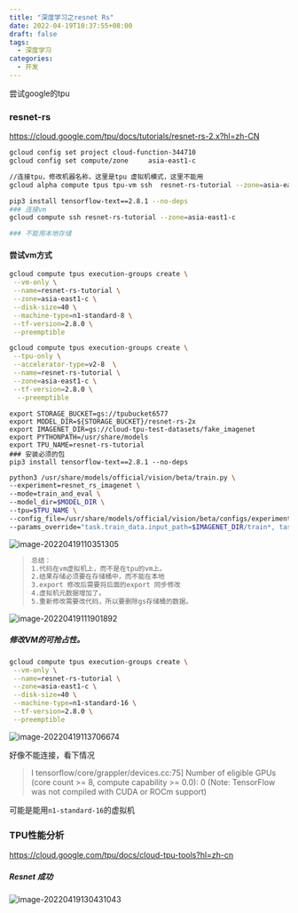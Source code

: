 ```yaml
---
title: "深度学习之resnet Rs"
date: 2022-04-19T10:37:55+08:00
draft: false
tags:
  - 深度学习
categories:
  - 开发
---
```


尝试google的tpu

### resnet-rs

https://cloud.google.com/tpu/docs/tutorials/resnet-rs-2.x?hl=zh-CN

```Bash
gcloud config set project cloud-function-344710
gcloud config set compute/zone     asia-east1-c

//连接tpu，修改机器名称，这里是tpu 虚拟机模式，这里不能用
gcloud alpha compute tpus tpu-vm ssh  resnet-rs-tutorial --zone=asia-east1-c

pip3 install tensorflow-text==2.8.1 --no-deps
### 连接vm
gcloud compute ssh resnet-rs-tutorial --zone=asia-east1-c

### 不能用本地存储

```

#### 尝试vm方式



```Bash
gcloud compute tpus execution-groups create \
 --vm-only \
 --name=resnet-rs-tutorial \
 --zone=asia-east1-c \
 --disk-size=40 \
 --machine-type=n1-standard-8 \
 --tf-version=2.8.0 \
 --preemptible
```

```Bash
gcloud compute tpus execution-groups create \
 --tpu-only \
 --accelerator-type=v2-8  \
 --name=resnet-rs-tutorial \
 --zone=asia-east1-c \
 --tf-version=2.8.0 \
  --preemptible
```
```
export STORAGE_BUCKET=gs://tpubucket6577
export MODEL_DIR=${STORAGE_BUCKET}/resnet-rs-2x
export IMAGENET_DIR=gs://cloud-tpu-test-datasets/fake_imagenet
export PYTHONPATH=/usr/share/models
export TPU_NAME=resnet-rs-tutorial
### 安装必须的包
pip3 install tensorflow-text==2.8.1 --no-deps

```

```Bash
python3 /usr/share/models/official/vision/beta/train.py \
--experiment=resnet_rs_imagenet \
--mode=train_and_eval \
--model_dir=$MODEL_DIR \
--tpu=$TPU_NAME \
--config_file=/usr/share/models/official/vision/beta/configs/experiments/image_classification/imagenet_resnetrs50_i160.yaml \
--params_override="task.train_data.input_path=$IMAGENET_DIR/train*, task.validation_data.input_path=$IMAGENET_DIR/valid*, trainer.train_steps=100"
```

![image-20220419110351305](https://s2.loli.net/2022/04/19/sWSc1f9ojbHQeTZ.jpg)

> ```sh
> 总结：
> 1.代码在vm虚拟机上，而不是在tpu的vm上。
> 2.结果存储必须要在存储桶中，而不能在本地
> 3.export 修改后需要将后面的export 同步修改
> 4.虚拟机元数据增加了。
> 5.重新修改需要改代码，所以要删除gs存储桶的数据。
> 
> ```

![image-20220419111901892](https://s2.loli.net/2022/04/19/JkXzRH25Uu93MV6.jpg)

##### 修改VM的可抢占性。

```Bash
gcloud compute tpus execution-groups create \
 --vm-only \
 --name=resnet-rs-tutorial \
 --zone=asia-east1-c \
 --disk-size=40 \
 --machine-type=n1-standard-16 \
 --tf-version=2.8.0 \
 --preemptible
```

![image-20220419113706674](https://s2.loli.net/2022/04/19/dZzJuxLkv9Giqef.jpg)

好像不能连接，看下情况

> I tensorflow/core/grappler/devices.cc:75] Number of eligible GPUs (core count >= 8, compute capability >= 0.0): 0 (Note: TensorFlow was not compiled with CUDA or ROCm support)

可能是能用`n1-standard-16`的虚拟机

### TPU性能分析

https://cloud.google.com/tpu/docs/cloud-tpu-tools?hl=zh-cn

##### Resnet 成功

![image-20220419130431043](C:\Users\mx\AppData\Roaming\Typora\typora-user-images\image-20220419130431043.png)
